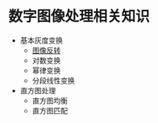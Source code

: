 # 数字图像处理相关知识
- 基本灰度变换
  - [图像反转](src/GrayScaleTransformation/README.md)
  - 对数变换
  - 幂律变换
  - 分段线性变换
- 直方图处理
  - 直方图均衡
  - 直方图匹配

 